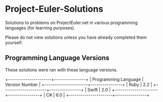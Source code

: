 # Project-Euler-Solutions #

Solutions to problems on ProjectEuler.net in various programming languages (for learning purposes).

Please do not view solutions unless you have already completed them yourself.

## Programming Language Versions ##

These solutions were ran with these language versions.

+----------------------+----------------+
| Programming Language | Version Number |
+----------------------+----------------+
| Ruby                 | 2.2            |
+----------------------+----------------+
| Swift                | 2.0            |
+----------------------+----------------+
| C#                   | 6.0            |
+----------------------+----------------+
